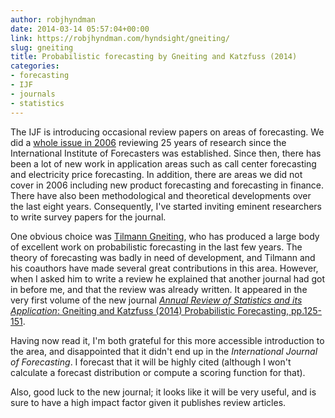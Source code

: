 ```yaml
---
author: robjhyndman
date: 2014-03-14 05:57:04+00:00
link: https://robjhyndman.com/hyndsight/gneiting/
slug: gneiting
title: Probabilistic forecasting by Gneiting and Katzfuss (2014)
categories:
- forecasting
- IJF
- journals
- statistics
---
```


The IJF is introducing occasional review papers on areas of forecasting. We did a [whole issue in 2006](http://www.sciencedirect.com/science/journal/01692070/22/3) reviewing 25 years of research since the International Institute of Forecasters was established. Since then, there has been a lot of new work in application areas such as call center forecasting and electricity price forecasting. In addition, there are areas we did not cover in 2006 including new product forecasting and forecasting in finance. There have also been methodological and theoretical developments over the last eight years. Consequently, I've started inviting eminent researchers to write survey papers for the journal.

One obvious choice was [Tilmann Gneiting](https://scholar.google.de/citations?user=jCHpaU8AAAAJ&hl=en), who has produced a large body of excellent work on probabilistic forecasting in the last few years. The theory of forecasting was badly in need of development, and Tilmann and his coauthors have made several great contributions in this area. However, when I asked him to write a review he explained that another journal had got in before me, and that the review was already written. It appeared in the very first volume of the new journal [_Annual Review of Statistics and its Application_: Gneiting and Katzfuss (2014) Probabilistic Forecasting, pp.125-151](http://dx.doi.org/10.1146/annurev-statistics-062713-085831).

Having now read it, I'm both grateful for this more accessible introduction to the area, and disappointed that it didn't end up in the _International Journal of Forecasting_. I forecast that it will be highly cited (although I won't calculate a forecast distribution or compute a scoring function for that).

Also, good luck to the new journal; it looks like it will be very useful, and is sure to have a high impact factor given it publishes review articles.
